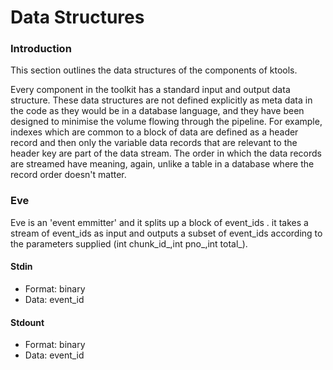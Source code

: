 # Data Structures

### Introduction

This section outlines the data structures of the components of ktools.

Every component in the toolkit has a standard input and output data structure. These data structures are not defined explicitly as meta data in the code as they would be in a database language, and they have been designed to minimise the volume flowing through the pipeline. For example, indexes which are common to a block of data are defined as a header record and then only the variable data records that are relevant to the header key are part of the data stream. The order in which the data records are streamed have meaning, again, unlike a table in a database where the record order doesn't matter.

### Eve

Eve is an 'event emmitter' and it splits up a block of event_ids . it takes a stream of event_ids as input and outputs a subset of event_ids according to the parameters supplied (int chunk_id_,int pno_,int total_).

#### Stdin
* Format: binary
* Data: event_id

#### Stdount
* Format: binary
* Data: event_id
